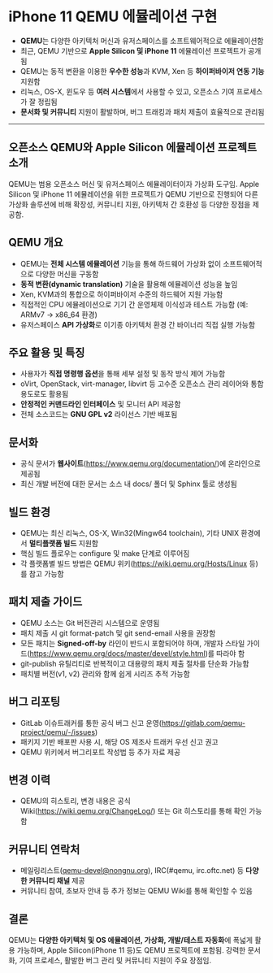 # iPhone 11 QEMU 에뮬레이션 구현


* **QEMU**는 다양한 아키텍처 머신과 유저스페이스를 소프트웨어적으로 에뮬레이션함
* 최근, QEMU 기반으로 **Apple Silicon 및 iPhone 11** 에뮬레이션 프로젝트가 공개됨
* QEMU는 동적 변환을 이용한 **우수한 성능**과 KVM, Xen 등 **하이퍼바이저 연동 기능** 지원함
* 리눅스, OS-X, 윈도우 등 **여러 시스템**에서 사용할 수 있고, 오픈소스 기여 프로세스가 잘 정립됨
* **문서화 및 커뮤니티** 지원이 활발하며, 버그 트래킹과 패치 제출이 효율적으로 관리됨

---

오픈소스 QEMU와 Apple Silicon 에뮬레이션 프로젝트 소개
--------------------------------------

QEMU는 범용 오픈소스 머신 및 유저스페이스 에뮬레이터이자 가상화 도구임. Apple Silicon 및 iPhone 11 에뮬레이션을 위한 프로젝트가 QEMU 기반으로 진행되어 다른 가상화 솔루션에 비해 확장성, 커뮤니티 지원, 아키텍처 간 호환성 등 다양한 장점을 제공함.

QEMU 개요
-------

* QEMU는 **전체 시스템 에뮬레이션** 기능을 통해 하드웨어 가상화 없이 소프트웨어적으로 다양한 머신을 구동함
* **동적 변환(dynamic translation)** 기술을 활용해 에뮬레이션 성능을 높임
* Xen, KVM과의 통합으로 하이퍼바이저 수준의 하드웨어 지원 가능함
* 직접적인 CPU 에뮬레이션으로 기기 간 운영체제 이식성과 테스트 가능함 (예: ARMv7 → x86\_64 환경)
* 유저스페이스 **API 가상화**로 이기종 아키텍처 환경 간 바이너리 직접 실행 가능함

주요 활용 및 특징
----------

* 사용자가 **직접 명령행 옵션**을 통해 세부 설정 및 동작 방식 제어 가능함
* oVirt, OpenStack, virt-manager, libvirt 등 고수준 오픈소스 관리 레이어와 통합 용도로도 활용됨
* **안정적인 커맨드라인 인터페이스** 및 모니터 API 제공함
* 전체 소스코드는 **GNU GPL v2** 라이선스 기반 배포됨

문서화
---

* 공식 문서가 **웹사이트**(<https://www.qemu.org/documentation/>)에 온라인으로 제공됨
* 최신 개발 버전에 대한 문서는 소스 내 docs/ 폴더 및 Sphinx 툴로 생성됨

빌드 환경
-----

* QEMU는 최신 리눅스, OS-X, Win32(Mingw64 toolchain), 기타 UNIX 환경에서 **멀티플랫폼 빌드** 지원함
* 핵심 빌드 플로우는 configure 및 make 단계로 이루어짐
* 각 플랫폼별 빌드 방법은 QEMU 위키(<https://wiki.qemu.org/Hosts/Linux> 등)를 참고 가능함

패치 제출 가이드
---------

* QEMU 소스는 Git 버전관리 시스템으로 운영됨
* 패치 제출 시 git format-patch 및 git send-email 사용을 권장함
* 모든 패치는 **Signed-off-by** 라인이 반드시 포함되어야 하며, 개발자 스타일 가이드(<https://www.qemu.org/docs/master/devel/style.html>)를 따라야 함
* git-publish 유틸리티로 반복적이고 대용량의 패치 제출 절차를 단순화 가능함
* 패치별 버전(v1, v2) 관리와 함께 쉽게 시리즈 추적 가능함

버그 리포팅
------

* GitLab 이슈트래커를 통한 공식 버그 신고 운영(<https://gitlab.com/qemu-project/qemu/-/issues>)
* 패키지 기반 배포판 사용 시, 해당 OS 제조사 트래커 우선 신고 권고
* QEMU 위키에서 버그리포트 작성법 등 추가 자료 제공

변경 이력
-----

* QEMU의 히스토리, 변경 내용은 공식 Wiki(<https://wiki.qemu.org/ChangeLog/>) 또는 Git 히스토리를 통해 확인 가능함

커뮤니티 연락처
--------

* 메일링리스트(qemu-devel@nongnu.org), IRC(#qemu, irc.oftc.net) 등 **다양한 커뮤니티 채널** 제공
* 커뮤니티 참여, 초보자 안내 등 추가 정보는 QEMU Wiki를 통해 확인할 수 있음

결론
--

QEMU는 **다양한 아키텍처 및 OS 에뮬레이션, 가상화, 개발/테스트 자동화**에 폭넓게 활용 가능하며, Apple Silicon(iPhone 11 등)도 QEMU 프로젝트에 포함됨. 강력한 문서화, 기여 프로세스, 활발한 버그 관리 및 커뮤니티 지원이 주요 장점임.

